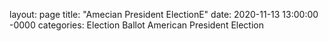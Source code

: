 layout: page
title: "Amecian President ElectionE"
date: 2020-11-13 13:00:00 -0000
categories: Election Ballot
American President Election
